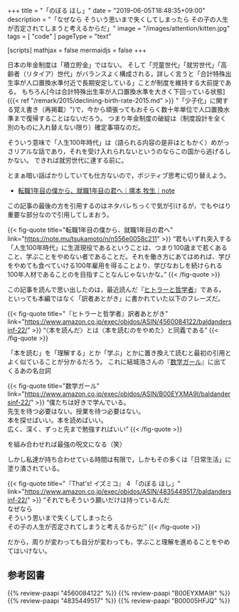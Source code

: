 +++
title = "「のぼる ほし」"
date =  "2019-06-05T18:48:35+09:00"
description = "「なぜなら そういう思いまで失くしてしまったら その子の人生が否定されてしまうと考えるからだ」"
image = "/images/attention/kitten.jpg"
tags = [ "code" ]
pageType = "text"

[scripts]
  mathjax = false
  mermaidjs = false
+++

日本の年金制度は「積立貯金」ではない。
そして「児童世代」「就労世代」「高齢者（リタイア）世代」がバランスよく構成される，詳しく言うと「合計特殊出生率が人口置換水準付近で長期安定している」ことが制度を維持する大前提である。
もちろん[今は合計特殊出生率が人口置換水準を大きく下回っている状態]({{< ref "/remark/2015/declining-birth-rate-2015.md" >}} "「少子化」に関する覚え書き（再掲載）")で，今から頑張ってもおそらく数十年単位で人口置換水準まで復帰することはないだろう。
つまり年金制度の破綻は（制度設計を全く別のものに入れ替えない限り）確定事項なのだ。

そういう意味で「人生100年時代」は（語られる内容の是非はともかく）めがっさリアルな話であり，それを受け入れられないというのならこの国から逃げるしかない。
できれば就労世代に達する前に。

とまぁ暗い話ばかりしていても仕方ないので，ポジティブ思考に切り替えよう。

- [転職1年目の僕から、就職1年目の君へ｜塚本 牧生｜note](https://note.mu/tsukamoto/n/n556e0058c211)

この記事の最後の方を引用するのはネタバレちっくで気が引けるが，でもやはり重要な部分なので引用してしまおう。

{{< fig-quote title="転職1年目の僕から、就職1年目の君へ" link="https://note.mu/tsukamoto/n/n556e0058c211" >}}
<q>君もいずれ突入する「人生100年時代」に生涯現役であるということは、つまり100歳まで若くあること、学ぶことをやめない者であることだ。それを働き方にあてはめれば、学びをやめても食べていける100年雇用を得ることより、学びなおしを続けられる100年人材であることのを目指すことなんじゃないかな。</q>
{{< /fig-quote >}}

この記事を読んで思い出したのは，最近読んだ『[ヒトラーと哲学者](https://www.amazon.co.jp/exec/obidos/ASIN/4560084122/baldandersinf-22/)』である。
といっても本編ではなく「訳者あとがき」に書かれていた以下のフレーズだ。

{{< fig-quote title="『ヒトラーと哲学者』訳者あとがき" link="https://www.amazon.co.jp/exec/obidos/ASIN/4560084122/baldandersinf-22/" >}}
<q>〈本を読んだ〉とは〈本を読むのをやめた〉と同義である</q>
{{< /fig-quote >}}

「本を読む」を「理解する」とか「学ぶ」とかに置き換えて読むと最初の引用とよく似ていることが分かるだろう。
これに結城浩さんの『[数学ガール](https://www.amazon.co.jp/exec/obidos/ASIN/B00EYXMA9I/baldandersinf-22/)』に出てくるあの名台詞

{{< fig-quote title="数学ガール" link="https://www.amazon.co.jp/exec/obidos/ASIN/B00EYXMA9I/baldandersinf-22/" >}}
<q>僕たちは好きで学んでいる。
<br>先生を待つ必要はない。授業を待つ必要はない。
<br>本を探せばいい。本を読めばいい。
<br>広く、深く、ずっと先まで勉強すればいい</q>
{{< /fig-quote >}}

を組み合わせれば最強の呪文になる（笑）

しかし私達が持ち合わせている時間は有限で，しかもその多くは「日常生活」に塗り潰されている。

{{< fig-quote title="『That's! イズミコ』 4 「のぼる ほし」" link="https://www.amazon.co.jp/exec/obidos/ASIN/4835449517/baldandersinf-22/" >}}
<q>それでもそういう願いだけは持っているんだ<br>
なぜなら<br>
そういう思いまで失くしてしまったら<br>
その子の人生が否定されてしまうと考えるからだ</q>
{{< /fig-quote >}}

だから，周りが変わっても自分が変わっても，学ぶこと理解を進めることをやめてはいけない。

## 参考図書

{{% review-paapi "4560084122" %}} <!-- ヒトラーと哲学者 -->
{{% review-paapi "B00EYXMA9I" %}} <!-- 数学ガール -->
{{% review-paapi "4835449517" %}} <!-- That's! イズミコ ベスト -->
{{% review-paapi "B00005HFJQ" %}} <!-- 少年の夢は生きている’89 -->
